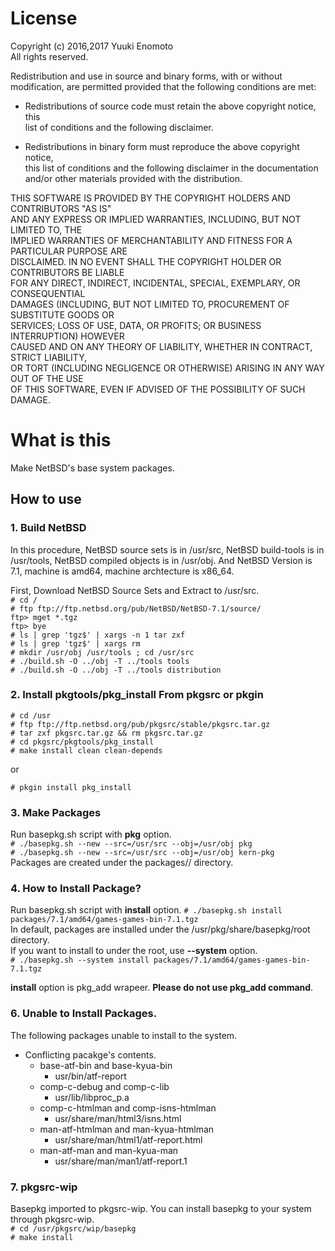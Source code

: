 # License
Copyright (c) 2016,2017 Yuuki Enomoto  
All rights reserved.  
  
Redistribution and use in source and binary forms, with or without  
modification, are permitted provided that the following conditions are met:  
  
* Redistributions of source code must retain the above copyright notice, this  
  list of conditions and the following disclaimer.  
  
* Redistributions in binary form must reproduce the above copyright notice,  
  this list of conditions and the following disclaimer in the documentation  
  and/or other materials provided with the distribution.  
  
THIS SOFTWARE IS PROVIDED BY THE COPYRIGHT HOLDERS AND CONTRIBUTORS "AS IS"  
AND ANY EXPRESS OR IMPLIED WARRANTIES, INCLUDING, BUT NOT LIMITED TO, THE  
IMPLIED WARRANTIES OF MERCHANTABILITY AND FITNESS FOR A PARTICULAR PURPOSE ARE  
DISCLAIMED. IN NO EVENT SHALL THE COPYRIGHT HOLDER OR CONTRIBUTORS BE LIABLE  
FOR ANY DIRECT, INDIRECT, INCIDENTAL, SPECIAL, EXEMPLARY, OR CONSEQUENTIAL  
DAMAGES (INCLUDING, BUT NOT LIMITED TO, PROCUREMENT OF SUBSTITUTE GOODS OR  
SERVICES; LOSS OF USE, DATA, OR PROFITS; OR BUSINESS INTERRUPTION) HOWEVER  
CAUSED AND ON ANY THEORY OF LIABILITY, WHETHER IN CONTRACT, STRICT LIABILITY,  
OR TORT (INCLUDING NEGLIGENCE OR OTHERWISE) ARISING IN ANY WAY OUT OF THE USE  
OF THIS SOFTWARE, EVEN IF ADVISED OF THE POSSIBILITY OF SUCH DAMAGE.  
# What is this
Make NetBSD's base system packages.

## How to use

### 1. Build NetBSD
In this procedure, NetBSD source sets is in /usr/src, NetBSD build-tools is in /usr/tools, NetBSD compiled objects is in /usr/obj. And NetBSD Version is 7.1, machine is amd64, machine archtecture is x86\_64.  
  
First, Download NetBSD Source Sets and Extract to /usr/src.  
```# cd /```  
```# ftp ftp://ftp.netbsd.org/pub/NetBSD/NetBSD-7.1/source/```  
```ftp> mget *.tgz```  
```ftp> bye```  
```# ls | grep 'tgz$' | xargs -n 1 tar zxf```  
```# ls | grep 'tgz$' | xargs rm```  
```# mkdir /usr/obj /usr/tools ; cd /usr/src```  
```# ./build.sh -O ../obj -T ../tools tools```  
```# ./build.sh -O ../obj -T ../tools distribution```  

### 2. Install pkgtools/pkg_install From pkgsrc or pkgin
```# cd /usr```  
```# ftp ftp://ftp.netbsd.org/pub/pkgsrc/stable/pkgsrc.tar.gz```  
```# tar zxf pkgsrc.tar.gz && rm pkgsrc.tar.gz```  
```# cd pkgsrc/pkgtools/pkg_install```  
```# make install clean clean-depends```

or

```# pkgin install pkg_install```

### 3. Make Packages
Run basepkg.sh script with __pkg__ option.  
```# ./basepkg.sh --new --src=/usr/src --obj=/usr/obj pkg```  
```# ./basepkg.sh --new --src=/usr/src --obj=/usr/obj kern-pkg```  
Packages are created under the packages/<release-version>/<machine> directory.

### 4. How to Install Package?
Run basepkg.sh script with __install__ option.
```# ./basepkg.sh install packages/7.1/amd64/games-games-bin-7.1.tgz```  
In default, packages are installed under the /usr/pkg/share/basepkg/root directory.  
If you want to install to under the root, use __--system__ option.  
```# ./basepkg.sh --system install packages/7.1/amd64/games-games-bin-7.1.tgz```

**install** option is pkg_add wrapeer. **Please do not use pkg_add command**.

### 6. Unable to Install Packages.
The following packages unable to install to the system.
- Conflicting pacakge's contents.
	- base-atf-bin and base-kyua-bin
		- usr/bin/atf-report
	- comp-c-debug and comp-c-lib
		- usr/lib/libproc_p.a
	- comp-c-htmlman and comp-isns-htmlman
		- usr/share/man/html3/isns.html
	- man-atf-htmlman and man-kyua-htmlman
		- usr/share/man/html1/atf-report.html
	- man-atf-man and man-kyua-man
		- usr/share/man/man1/atf-report.1

### 7. pkgsrc-wip
Basepkg imported to pkgsrc-wip. You can install basepkg to your system through pkgsrc-wip.  
```# cd /usr/pkgsrc/wip/basepkg```  
```# make install```

